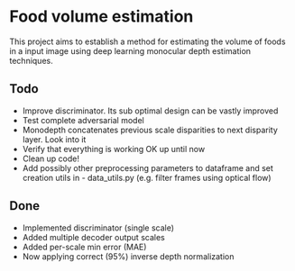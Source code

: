 # Food volume estimation
This project aims to establish a method for estimating the volume of foods in a input image using deep learning monocular depth estimation techniques.

## Todo
- Improve discriminator. Its sub optimal design can be vastly improved
- Test complete adversarial model
- Monodepth concatenates previous scale disparities to next disparity layer. Look into it
- Verify that everything is working OK up until now
- Clean up code!
- Add possibly other preprocessing parameters to dataframe and set creation utils in - data_utils.py (e.g. filter frames using optical flow)

## Done
- Implemented discriminator (single scale)
- Added multiple decoder output scales
- Added per-scale min error (MAE)
- Now applying correct (95%) inverse depth normalization


